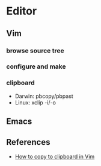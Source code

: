 # Editor

## Vim

### browse source tree

### configure and make

### clipboard
* Darwin: pbcopy/pbpast
* Linux: xclip -i/-o

## Emacs


## References
* [How to copy to clipboard in Vim](http://stackoverflow.com/questions/3961859/how-to-copy-to-clipboard-in-vim)
